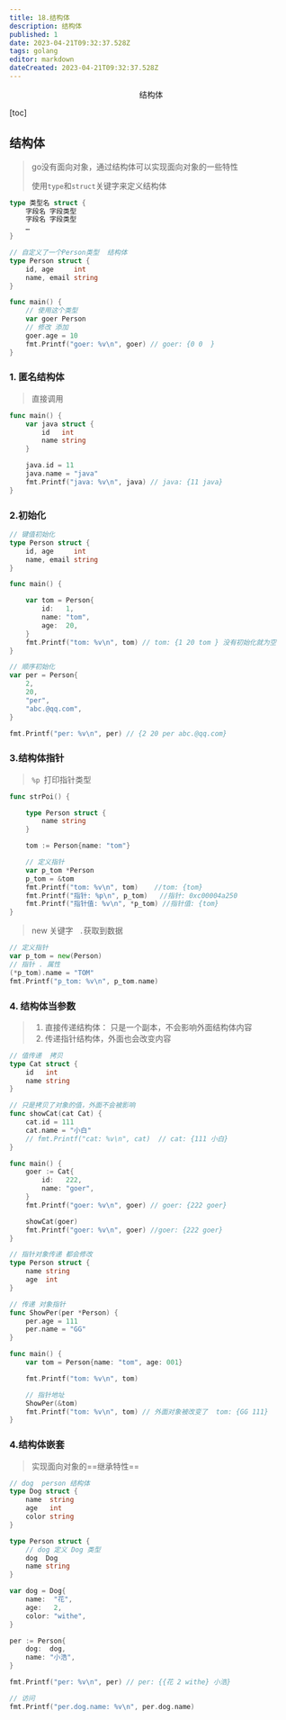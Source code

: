 ```yaml
---
title: 18.结构体
description: 结构体
published: 1
date: 2023-04-21T09:32:37.528Z
tags: golang
editor: markdown
dateCreated: 2023-04-21T09:32:37.528Z
---
```


<center>结构体</center>



[toc]





## 结构体

> go没有面向对象，通过结构体可以实现面向对象的一些特性
>
> 使用`type`和`struct`关键字来定义结构体

```go
type 类型名 struct {
    字段名 字段类型
    字段名 字段类型
    …
}
```

```go
// 自定义了一个Person类型  结构体
type Person struct {
	id, age     int
	name, email string
}

func main() {
    // 使用这个类型
	var goer Person
    // 修改 添加
    goer.age = 10 
	fmt.Printf("goer: %v\n", goer) // goer: {0 0  }
}
```



### 1. 匿名结构体

> 直接调用

```go
func main() {
	var java struct {
		id   int
		name string
	}

	java.id = 11
	java.name = "java"
	fmt.Printf("java: %v\n", java) // java: {11 java}
}
```



### 2.初始化

```go
// 键值初始化
type Person struct {
	id, age     int
	name, email string
}

func main() {

	var tom = Person{
		id:   1,
		name: "tom",
		age:  20,
	}
	fmt.Printf("tom: %v\n", tom) // tom: {1 20 tom } 没有初始化就为空
}
```

```go
// 顺序初始化
var per = Person{
    2,
    20,
    "per",
    "abc.@qq.com",
}

fmt.Printf("per: %v\n", per) // {2 20 per abc.@qq.com}
```



### 3.结构体指针

> `%p `打印指针类型

```go
func strPoi() {

	type Person struct {
		name string
	}

	tom := Person{name: "tom"}

	// 定义指针
	var p_tom *Person
	p_tom = &tom
	fmt.Printf("tom: %v\n", tom)    //tom: {tom}
	fmt.Printf("指针: %p\n", p_tom)   //指针: 0xc00004a250
	fmt.Printf("指针值: %v\n", *p_tom) //指针值: {tom}
}
```

> new 关键字 ` .`获取到数据

```go
// 定义指针
var p_tom = new(Person)
// 指针 . 属性
(*p_tom).name = "TOM"
fmt.Printf("p_tom: %v\n", p_tom.name)
```



### 4. 结构体当参数

> 1. 直接传递结构体： 只是一个副本，不会影响外面结构体内容
> 2. 传递指针结构体，外面也会改变内容

```go
// 值传递  拷贝
type Cat struct {
	id   int
	name string
}

// 只是拷贝了对象的值，外面不会被影响
func showCat(cat Cat) {
	cat.id = 111
	cat.name = "小白"
	// fmt.Printf("cat: %v\n", cat)  // cat: {111 小白}
}

func main() {
	goer := Cat{
		id:   222,
		name: "goer",
	}
	fmt.Printf("goer: %v\n", goer) // goer: {222 goer}

	showCat(goer)
	fmt.Printf("goer: %v\n", goer) //goer: {222 goer}
}
```

```go
// 指针对象传递 都会修改
type Person struct {
	name string
	age  int
}

// 传递 对象指针
func ShowPer(per *Person) {
	per.age = 111
	per.name = "GG"
}

func main() {
	var tom = Person{name: "tom", age: 001}

	fmt.Printf("tom: %v\n", tom)

	// 指针地址
	ShowPer(&tom)
	fmt.Printf("tom: %v\n", tom) // 外面对象被改变了  tom: {GG 111}
}
```



### 4.结构体嵌套

> 实现面向对象的==继承特性==

```go
// dog  person 结构体
type Dog struct {
    name  string
    age   int
    color string
}

type Person struct {
    // dog 定义 Dog 类型
    dog  Dog
    name string
}

var dog = Dog{
    name:  "花",
    age:   2,
    color: "withe",
}

per := Person{
    dog:  dog,
    name: "小浩",
}

fmt.Printf("per: %v\n", per) // per: {{花 2 withe} 小浩}

// 访问
fmt.Printf("per.dog.name: %v\n", per.dog.name)
```





